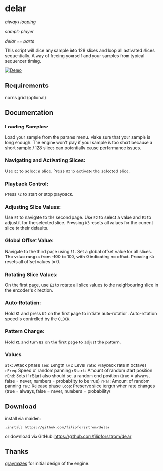 # delar

*always looping*

*sample player*

*delar == parts*

This script will slice any sample into 128 slices and loop all activated slices sequentially. A way of freeing yourself and your samples from typical sequencer timing.

[![Demo](https://img.youtube.com/vi/f790xR9Q2Q8/hqdefault.jpg)](https://www.youtube.com/embed/f790xR9Q2Q8)

## Requirements

norns
grid (optional)


## Documentation

### Loading Samples:

Load your sample from the params menu. Make sure that your sample is long enough. The engine won’t play if your sample is too short because a short sample / 128 slices can potentially cause performance issues.

### Navigating and Activating Slices:

Use `E3` to select a slice.
Press `K3` to activate the selected slice.

### Playback Control:

Press `K2` to start or stop playback.

### Adjusting Slice Values:

Use `E1` to navigate to the second page.
Use `E2` to select a value and `E3` to adjust it for the selected slice.
Pressing `K3` resets all values for the current slice to their defaults.

### Global Offset Value:

Navigate to the third page using `E1`.
Set a global offset value for all slices.
The value ranges from -100 to 100, with 0 indicating no offset.
Pressing `K3` resets all offset values to 0.

### Rotating Slice Values:

On the first page, use `E2` to rotate all slice values to the neighbouring slice in the encoder's direction.

### Auto-Rotation:

Hold `K1` and press `K2` on the first page to initiate auto-rotation.
Auto-rotation speed is controlled by the `CLOCK`.

### Pattern Change:

Hold `K1` and turn `E3` on the first page to adjust the pattern.

### Values

`atk`: Attack phase
`len`: Length
`lvl`: Level
`rate`: Playback rate in octaves
`rFreq`: Speed of random panning
`rStart`: Amount of random start position
`rEnd`: Sets if rStart also should set a random end position (true = always, false = never, numbers = probability to be true)
`rPan`: Amount of random panning
`rel`: Release phase
`loop`: Preserve slice length when rate changes (true = always, false = never, numbers = probability)

## Download

install via maiden:

`;install https://github.com/filipforsstrom/delar`

or download via GitHub:
https://github.com/filipforsstrom/delar

## Thanks

[graymazes](https://llllllll.co/u/graymazes/summary) for initial design of the engine.
